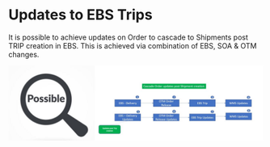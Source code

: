 # Updates to EBS Trips

It is possible to achieve updates on Order to cascade to Shipments post TRIP creation in EBS.
This is achieved via combination of EBS, SOA & OTM changes.


![EBS-OTM](EBS_OTM_UPDATES.JPG)
